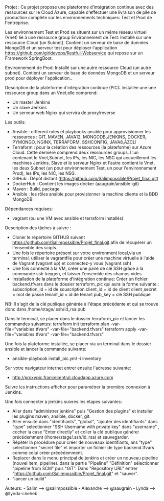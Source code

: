 Projet : 
Ce projet propose une plateforme d'intégration continue avec des ressources sur le Cloud Azure, capable d'effectuer une livraison de pile
de production complète sur les environnements techniques: Test et Prod de l'entreprise.

Les environnement Test et Prod se situent sur un même réseau virtuel (Vnet) lié à une ressource group
Environnement de Test:
Installé sur une ressource Cloud (un Subnet). Contient un serveur de base de données MongoDB et un serveur test pour déployer l'application 
https://github.com/girldevops/Restful-Webservice qui repose sur un Framework SpringBoot.

Environnement de Prod:
Installé sur une autre ressource Cloud (un autre subnet). Contient un serveur de base de données MongoDB et un serveur prod pour déployer l'application..

Description de la plateforme d'intégration continue (PIC): 
Installée une une ressource group dans un Vnet,elle comprend:
   - Un master Jenkins
   - Un slave Jenkins
   - Un serveur web Nginx qui servira de proxy/reverse
 
 Les outils:
   - Ansible : différent roles et playbooks ansible pour approvisionner les ressources : GIT, MAVEN, JAVA12, MONGODB,JENKINS, DOCKER, PYMONGO, NGINX, TERRAFORM, SSHCONFIG, JAVA8,AZCLI
   - Terraform : pour la création des ressources (la plateforme) sur Azure Cloud. Cette dernière comprend deux ressources groups. 
      L'un contenant  le Vnet,Subnet, les IPs, les NIC, les NSG qui accueilleront les machines Jenkins, Slave et le serveur  Nginx et l'autre contient 
     le Vnet, les deux Subnet (un pour environnement Test, un pour l'environnement Prod), les IPs, les NIC, les NSG.
   - GitHub : Dépôt distant (https://github.com/Salimpossible/Projet_final.git)
   - DockerHub : Contient les images docker (aaugrain/ansible-git)
   - Maven : Build, package
   - Ansible : les rôles ansible pour provisionner la machine cliente et la BDD MongoDB

Dépendances requises:
- vagrant (ou une VM avec ansible et terraform installés)

Description des tâches à suivre :
- Cloner le répertoire GITHUB suivant https://github.com/Salimpossible/Projet_final.git afin de récupérer un l'ensemble des scipts.
- Une fois le répertoire présent sur votre environment local,via un terminal, utiliser le vagrantfile pour créer une machine virtuelle à l'aide de Vagrant (vagrant up) et connectez-y vous (vagrant ssh)
- Une fois connecté à la VM, créer une paire de clé SSH grâce à la commande ssh-keygen, et laisser l'ensemble des champs vides.
- Installation de la plateforme d'intégration continue: 
Créer un fichier backend.tfvars dans le dossier terraform_pic qui aura la forme suivante :
   subscription_id =  id de souscription
   client_id       =  id de client
   client_secret   =  mot de passe
   tenant_id       =  id de tenant
   pub_key      =  clé SSH publique

NB: Il s'agit de la clé publique générée à l'étape précédente et qui se trouve donc dans /home/stage/.ssh/id_rsa.pub

Dans le terminal, se placer dans le dossier terraform_pic et lancer les commandes suivantes:
   terraform init
   terraform plan -var-file="variables.tfvars" -var-file="backend.tfvars"
   terraform apply -var-file="variables.tfvars" -var-file="backend.tfvars"


Une fois la plateforme installée, se placer via un terminal dans le dossier ansible et lancer la commande suivante:
- ansible-playbook install_pic.yml -i inventory

Sur votre navigateur internet entrer ensuite l'adresse suivante:
- http://proxypic.francecentral.cloudapp.azure.com

Suivre les instructions afficher pour paramétrer la première connexion à Jenkins.

Une fois connecter à jenkins suivres les étapes suivantes:
- Aller dans "administrer jenkins" puis "Gestion des plugins" et installer les plugins maven, ansible, docker, git.
- Aller ensuite dans "identifiants",  "global",  "ajouter des identifiants" dans "type" selectionner "SSH Username with private key" dans "username" , cocher la case "Enter directly" et coller la clé publique générer précédemment (/home/stage/.ssh/id_rsa) et sauvegarder.
- Répéter la procédure pour créer de nouveaux identifiants,  ans "type" selectionner "secret file" et importer un fichier de type backend.tfvars comme celui créer précédemment.
- Replacer dans le menu principal de jenkins et créer un nouveau pipeline (nouvel item, pipeline). dans la partie "Pipeline" "Définition" sélectionner "pipeline from SCM" puis "GiT". Dans "Repository URL" entrer "https://github.com/Salimpossible/Projet_final.git" et "sauver".
- "lancer un build"


Auteurs:
     - Salim --> @salimpossible
     - Alexandre --> @aaugrain
     - Lynda --> @lynda-cheheb

